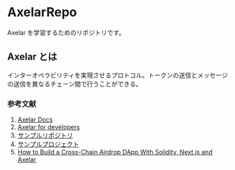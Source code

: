 # AxelarRepo

Axelar を学習するためのリポジトリです。

## Axelar とは

インターオペラビリティを実現させるプロトコル。トークンの送信とメッセージの送信を異なるチェーン間で行うことができる。

### 参考文献

1. [Axelar Docs](https://axelar.network/developers)
2. [Axelar for developers](https://docs.axelar.dev/dev/intro)
3. [サンプルリポジトリ](https://github.com/mashharuki/axelar-examples)
4. [サンプルプロジェクト](https://github.com/mashharuki/cross-chain-airdrop-dapp)
5. [How to Build a Cross-Chain Airdrop DApp With Solidity, Next.js and Axelar](https://axelar.network/blog/cross-chain-airdrop-dapp-tutorial)
